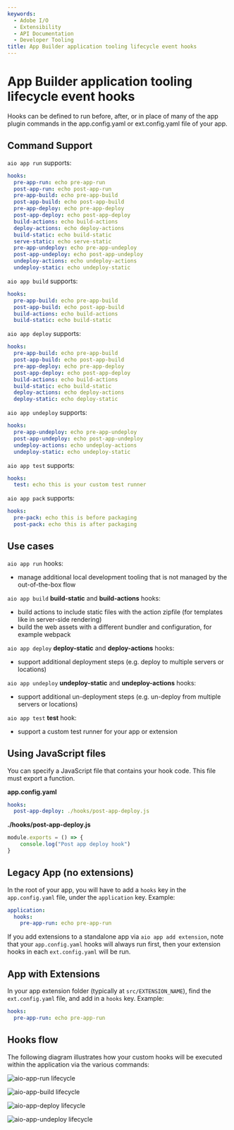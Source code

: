 ```yaml
---
keywords:
  - Adobe I/O
  - Extensibility
  - API Documentation
  - Developer Tooling
title: App Builder application tooling lifecycle event hooks
---
```



# App Builder application tooling lifecycle event hooks

Hooks can be defined to run before, after, or in place of many of the app plugin commands in the app.config.yaml or ext.config.yaml file of your app. 

## Command Support

`aio app run` supports:
```yaml
hooks:
  pre-app-run: echo pre-app-run
  post-app-run: echo post-app-run
  pre-app-build: echo pre-app-build
  post-app-build: echo post-app-build
  pre-app-deploy: echo pre-app-deploy
  post-app-deploy: echo post-app-deploy
  build-actions: echo build-actions
  deploy-actions: echo deploy-actions
  build-static: echo build-static
  serve-static: echo serve-static
  pre-app-undeploy: echo pre-app-undeploy
  post-app-undeploy: echo post-app-undeploy
  undeploy-actions: echo undeploy-actions
  undeploy-static: echo undeploy-static
```

`aio app build` supports:
```yaml
hooks:
  pre-app-build: echo pre-app-build
  post-app-build: echo post-app-build
  build-actions: echo build-actions
  build-static: echo build-static
 ```

`aio app deploy` supports:
```yaml
hooks:
  pre-app-build: echo pre-app-build
  post-app-build: echo post-app-build
  pre-app-deploy: echo pre-app-deploy
  post-app-deploy: echo post-app-deploy
  build-actions: echo build-actions
  build-static: echo build-static
  deploy-actions: echo deploy-actions
  deploy-static: echo deploy-static
```

`aio app undeploy` supports:
```yaml
hooks:
  pre-app-undeploy: echo pre-app-undeploy
  post-app-undeploy: echo post-app-undeploy
  undeploy-actions: echo undeploy-actions
  undeploy-static: echo undeploy-static
```

`aio app test` supports:
```yaml
hooks:
  test: echo this is your custom test runner
```

`aio app pack` supports: 
```yaml
hooks: 
  pre-pack: echo this is before packaging
  post-pack: echo this is after packaging
```

## Use cases

`aio app run` hooks:
- manage additional local development tooling that is not managed by the out-of-the-box flow

`aio app build` **build-static** and **build-actions** hooks:
- build actions to include static files with the action zipfile (for templates like in server-side rendering)
- build the web assets with a different bundler and configuration, for example webpack

`aio app deploy` **deploy-static** and **deploy-actions** hooks:
- support additional deployment steps (e.g. deploy to multiple servers or locations)

`aio app undeploy` **undeploy-static** and **undeploy-actions** hooks:
- support additional un-deployment steps (e.g. un-deploy from multiple servers or locations)

`aio app test` **test** hook:
- support a custom test runner for your app or extension

## Using JavaScript files

You can specify a JavaScript file that contains your hook code. This file must export a function. 

**app.config.yaml**
```yaml
hooks:
  post-app-deploy: ./hooks/post-app-deploy.js
```

**./hooks/post-app-deploy.js**
```js
module.exports = () => {
    console.log("Post app deploy hook")
}
```

## Legacy App (no extensions)

In the root of your app, you will have to add a `hooks` key in the `app.config.yaml` file, under the `application` key. Example:
```yaml
application:
  hooks:
    pre-app-run: echo pre-app-run
```

If you add extensions to a standalone app via `aio app add extension`, note that your `app.config.yaml` hooks will always run first, then your extension hooks in each `ext.config.yaml` will be run.

## App with Extensions

In your app extension folder (typically at `src/EXTENSION_NAME`), find the `ext.config.yaml` file, and add in a `hooks` key. Example:
```yaml
hooks:
  pre-app-run: echo pre-app-run
```

## Hooks flow

The following diagram illustrates how your custom hooks will be executed within the application via the various commands:

![aio-app-run lifecycle](../images/aio-app-run.png)

![aio-app-build lifecycle](../images/aio-app-build.png)

![aio-app-deploy lifecycle](../images/aio-app-deploy.png)

![aio-app-undeploy lifecycle](../images/aio-app-undeploy.png)

